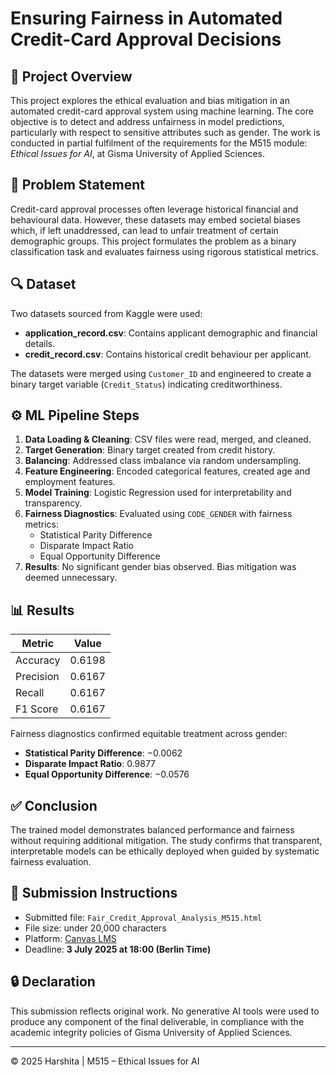 # Ensuring Fairness in Automated Credit-Card Approval Decisions

## 📘 Project Overview

This project explores the ethical evaluation and bias mitigation in an automated credit-card approval system using machine learning. The core objective is to detect and address unfairness in model predictions, particularly with respect to sensitive attributes such as gender. The work is conducted in partial fulfilment of the requirements for the M515 module: *Ethical Issues for AI*, at Gisma University of Applied Sciences.


## 🧠 Problem Statement

Credit-card approval processes often leverage historical financial and behavioural data. However, these datasets may embed societal biases which, if left unaddressed, can lead to unfair treatment of certain demographic groups. This project formulates the problem as a binary classification task and evaluates fairness using rigorous statistical metrics.

## 🔍 Dataset

Two datasets sourced from Kaggle were used:

- **application_record.csv**: Contains applicant demographic and financial details.
- **credit_record.csv**: Contains historical credit behaviour per applicant.

The datasets were merged using `Customer_ID` and engineered to create a binary target variable (`Credit_Status`) indicating creditworthiness.

## ⚙️ ML Pipeline Steps

1. **Data Loading & Cleaning**: CSV files were read, merged, and cleaned.
2. **Target Generation**: Binary target created from credit history.
3. **Balancing**: Addressed class imbalance via random undersampling.
4. **Feature Engineering**: Encoded categorical features, created age and employment features.
5. **Model Training**: Logistic Regression used for interpretability and transparency.
6. **Fairness Diagnostics**: Evaluated using `CODE_GENDER` with fairness metrics:
   - Statistical Parity Difference
   - Disparate Impact Ratio
   - Equal Opportunity Difference
7. **Results**: No significant gender bias observed. Bias mitigation was deemed unnecessary.

## 📊 Results

| Metric        | Value  |
|---------------|--------|
| Accuracy      | 0.6198 |
| Precision     | 0.6167 |
| Recall        | 0.6167 |
| F1 Score      | 0.6167 |

Fairness diagnostics confirmed equitable treatment across gender:
- **Statistical Parity Difference**: −0.0062
- **Disparate Impact Ratio**: 0.9877
- **Equal Opportunity Difference**: −0.0576

## ✅ Conclusion

The trained model demonstrates balanced performance and fairness without requiring additional mitigation. The study confirms that transparent, interpretable models can be ethically deployed when guided by systematic fairness evaluation.

## 📄 Submission Instructions

- Submitted file: `Fair_Credit_Approval_Analysis_M515.html`
- File size: under 20,000 characters
- Platform: [Canvas LMS](https://canvas.instructure.com/)
- Deadline: **3 July 2025 at 18:00 (Berlin Time)**

## 🔒 Declaration

This submission reflects original work. No generative AI tools were used to produce any component of the final deliverable, in compliance with the academic integrity policies of Gisma University of Applied Sciences.

---

© 2025 Harshita | M515 – Ethical Issues for AI
